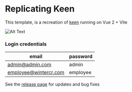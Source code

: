 # Replicating Keen

This template, is a recreation of [keen](https://preview.keenthemes.com/keen/demo1/index.html) running on Vue 2 + Vite

![Alt Text](https://s10.gifyu.com/images/Untitled-2479022d00ee81cf2.gif)



### Login credentials

| email  | password |
| ------------- | ------------- |
| admin@admin.com  | admin  |
| employee@wintercr.com  | employee  |


See the [release page](https://github.com/LeonSolisPedro/replicating-keen/releases) for updates and bug fixes

